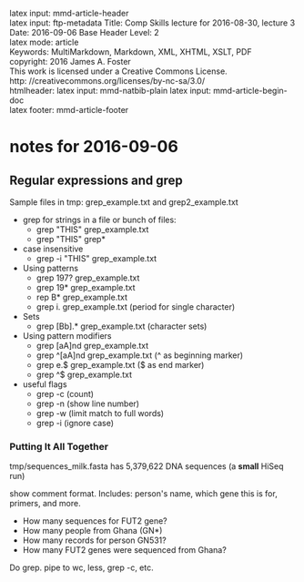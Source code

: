 latex input:	mmd-article-header  
latex input:	ftp-metadata 
Title:	Comp Skills lecture for 2016-08-30, lecture 3
Date:	2016-09-06 
Base Header Level:	2  
latex mode:	article  
Keywords:	MultiMarkdown, Markdown, XML, XHTML, XSLT, PDF   
copyright:	2016 James A. Foster  
	This work is licensed under a Creative Commons License.  
	http:	//creativecommons.org/licenses/by-nc-sa/3.0/  
htmlheader:	<script type="text/javascript" src="http://cdn.mathjax.org/mathjax/latest/MathJax.js?config=TeX-AMS-MML_HTMLorMML"></script>
latex input:	mmd-natbib-plain
latex input:	mmd-article-begin-doc  
latex footer:	mmd-article-footer  

# notes for 2016-09-06
## Regular expressions and grep ##
Sample files in tmp: grep_example.txt and grep2_example.txt

* grep for strings in a file or bunch of files: 
	* grep "THIS" grep_example.txt
	* grep "THIS" grep\*
* case insensitive
	* grep -i "THIS" grep_example.txt
* Using patterns
	* grep 197? grep_example.txt
	* grep 19\* grep_example.txt
	* rep B* grep_example.txt
	* grep i. grep_example.txt (period for single character)
* Sets
	*  grep [Bb].* grep_example.txt (character sets)
*  Using pattern modifiers
	* grep [aA]nd grep_example.txt
	* grep ^[aA]nd grep_example.txt (^ as beginning marker)
	* grep e.$ grep_example.txt ($ as end marker)
	* grep ^$ grep_example.txt
* useful flags
	* grep -c (count) 
	* grep -n (show line number)
	* grep -w (limit match to full words)
	* grep -i (ignore case)

### Putting It All Together ###
tmp/sequences_milk.fasta has 5,379,622 DNA sequences (a **small** HiSeq run)

show comment format. Includes: person's name, which gene this is for, primers, and more.

* How many sequences for FUT2 gene?
* How many people from Ghana (GN*)
* How many records for person GN531?
* How many FUT2 genes were sequenced from Ghana?

Do grep. pipe to wc, less, grep -c, etc.

